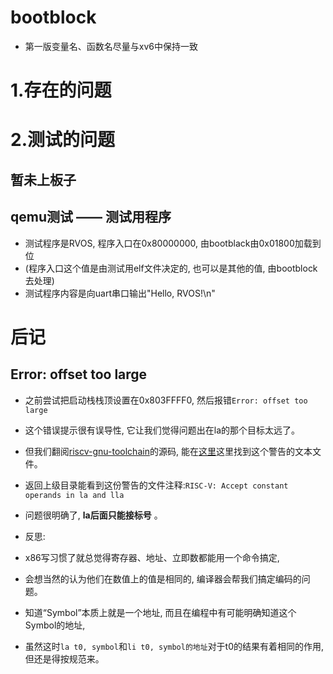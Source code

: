 # bootblock

- 第一版变量名、函数名尽量与xv6中保持一致

# 1.存在的问题

# 2.测试的问题

## 暂未上板子

## qemu测试 —— 测试用程序
- 测试程序是RVOS, 程序入口在0x80000000, 由bootblack由0x01800加载到位
- (程序入口这个值是由测试用elf文件决定的, 也可以是其他的值, 由bootblock去处理)
- 测试程序内容是向uart串口输出"Hello, RVOS!\n"

# 后记

## Error: offset too large

- 之前尝试把启动栈栈顶设置在0x803FFFF0, 然后报错```Error: offset too large```
- 这个错误提示很有误导性, 它让我们觉得问题出在la的那个目标太远了。
- 但我们翻阅[riscv-gnu-toolchain](https://github.com/riscv-collab/riscv-gnu-toolchain)的源码, 能在[这里](https://github.com/riscv-collab/riscv-binutils-gdb/blob/116a737f438d03a1bd6aa706b6ea0b4022f3b7e2/gas/testsuite/gas/riscv/lla64-fail.l)这里找到这个警告的文本文件。
- 返回上级目录能看到这份警告的文件注释:```RISC-V: Accept constant operands in la and lla```
- 问题很明确了,  **la后面只能接标号** 。

- 反思:
- x86写习惯了就总觉得寄存器、地址、立即数都能用一个命令搞定, 
- 会想当然的认为他们在数值上的值是相同的, 编译器会帮我们搞定编码的问题。
- 知道“Symbol”本质上就是一个地址, 而且在编程中有可能明确知道这个Symbol的地址, 
- 虽然这时```la t0, symbol```和```li t0, symbol的地址```对于t0的结果有着相同的作用, 但还是得按规范来。

